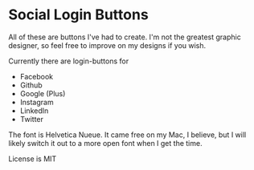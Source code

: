 Social Login Buttons
==

All of these are buttons I've had to create.  I'm not the greatest graphic designer, so feel 
free to improve on my designs if you wish. 

Currently there are login-buttons for 
 - Facebook
 - Github
 - Google (Plus)
 - Instagram
 - LinkedIn
 - Twitter

The font is Helvetica Nueue. It came free on my Mac, I believe, but I will likely switch it
out to a more open font when I get the time. 

License is MIT

